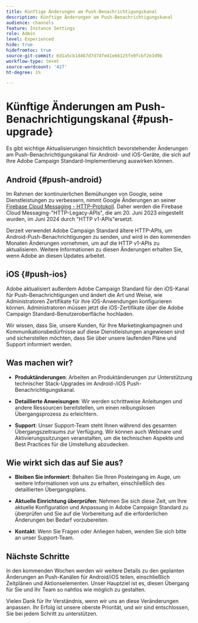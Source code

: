 ```yaml
---
title: Künftige Änderungen am Push-Benachrichtigungskanal
description: Künftige Änderungen am Push-Benachrichtigungskanal
audience: channels
feature: Instance Settings
role: Admin
level: Experienced
hide: true
hidefromtoc: true
source-git-commit: 6d1a5cb1d467d7d74fe41e66125fe0fcbf2e3d9b
workflow-type: tm+mt
source-wordcount: '427'
ht-degree: 1%

---
```


# Künftige Änderungen am Push-Benachrichtigungskanal {#push-upgrade}

Es gibt wichtige Aktualisierungen hinsichtlich bevorstehender Änderungen am Push-Benachrichtigungskanal für Android- und iOS-Geräte, die sich auf Ihre Adobe Campaign Standard-Implementierung auswirken können.

## Android {#push-android}

Im Rahmen der kontinuierlichen Bemühungen von Google, seine Dienstleistungen zu verbessern, nimmt Google Änderungen an seiner [Firebase Cloud Messaging - HTTP-Protokoll](https://firebase.google.com/docs/cloud-messaging/http-server-ref). Daher werden die Firebase Cloud Messaging-&quot;HTTP-Legacy-APIs&quot;, die am 20. Juni 2023 eingestellt wurden, im Juni 2024 durch &quot;HTTP v1-APIs&quot;ersetzt.

Derzeit verwendet Adobe Campaign Standard ältere HTTP-APIs, um Android-Push-Benachrichtigungen zu senden, und wird in den kommenden Monaten Änderungen vornehmen, um auf die HTTP v1-APIs zu aktualisieren. Weitere Informationen zu diesen Änderungen erhalten Sie, wenn Adobe an diesen Updates arbeitet.

## iOS {#push-ios}

Adobe aktualisiert außerdem Adobe Campaign Standard für den iOS-Kanal für Push-Benachrichtigungen und ändert die Art und Weise, wie Administratoren Zertifikate für ihre iOS-Anwendungen konfigurieren können. Administratoren müssen jetzt die iOS-Zertifikate über die Adobe Campaign Standard-Benutzeroberfläche hochladen.

Wir wissen, dass Sie, unsere Kunden, für Ihre Marketingkampagnen und Kommunikationsbedürfnisse auf diese Dienstleistungen angewiesen sind und sicherstellen möchten, dass Sie über unsere laufenden Pläne und Support informiert werden.

## Was machen wir?

* **Produktänderungen**: Arbeiten an Produktänderungen zur Unterstützung technischer Stack-Upgrades im Android-/iOS Push-Benachrichtigungskanal.

* **Detaillierte Anweisungen**: Wir werden schrittweise Anleitungen und andere Ressourcen bereitstellen, um einen reibungslosen Übergangsprozess zu erleichtern.

* **Support**: Unser Support-Team steht Ihnen während des gesamten Übergangszeitraums zur Verfügung. Wir können auch Webinare und Aktivierungssitzungen veranstalten, um die technischen Aspekte und Best Practices für die Umstellung abzudecken.

## Wie wirkt sich das auf Sie aus?

* **Bleiben Sie informiert**: Behalten Sie Ihren Posteingang im Auge, um weitere Informationen von uns zu erhalten, einschließlich des detaillierten Übergangsplans.

* **Aktuelle Einrichtung überprüfen**: Nehmen Sie sich diese Zeit, um Ihre aktuelle Konfiguration und Anpassung in Adobe Campaign Standard zu überprüfen und Sie auf die Vorbereitung auf die erforderlichen Änderungen bei Bedarf vorzubereiten.

* **Kontakt**: Wenn Sie Fragen oder Anliegen haben, wenden Sie sich bitte an unser Support-Team.

## Nächste Schritte

In den kommenden Wochen werden wir weitere Details zu den geplanten Änderungen an Push-Kanälen für Android/iOS teilen, einschließlich Zeitplänen und Aktionselementen. Unser Hauptziel ist es, diesen Übergang für Sie und Ihr Team so nahtlos wie möglich zu gestalten.

Vielen Dank für Ihr Verständnis, wenn wir uns an diese Veränderungen anpassen. Ihr Erfolg ist unsere oberste Priorität, und wir sind entschlossen, Sie bei jedem Schritt zu unterstützen.